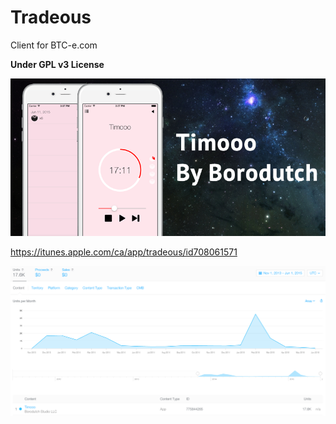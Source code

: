 Tradeous
===============

Client for BTC-e.com

<b>Under GPL v3 License</b>

![Timooo](https://github.com/backmeupplz/Timooo/blob/master/Designs/github-title.png)

https://itunes.apple.com/ca/app/tradeous/id708061571

![iTunes Connect Stats](https://github.com/backmeupplz/Timooo/blob/master/Designs/github-stats.png)
